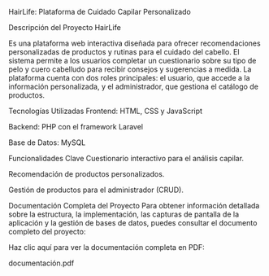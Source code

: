 HairLife: Plataforma de Cuidado Capilar Personalizado 


Descripción del Proyecto HairLife


Es una plataforma web interactiva diseñada para ofrecer recomendaciones personalizadas de productos y rutinas para el cuidado del cabello. El sistema permite a los usuarios completar un cuestionario sobre su tipo de pelo y cuero cabelludo para recibir consejos y sugerencias a medida. La plataforma cuenta con dos roles principales: el usuario, que accede a la información personalizada, y el administrador, que gestiona el catálogo de productos.

Tecnologías Utilizadas Frontend: HTML, CSS y JavaScript

Backend: PHP con el framework Laravel

Base de Datos: MySQL

Funcionalidades Clave Cuestionario interactivo para el análisis capilar.

Recomendación de productos personalizados.

Gestión de productos para el administrador (CRUD).

Documentación Completa del Proyecto Para obtener información detallada sobre la estructura, la implementación, las capturas de pantalla de la aplicación y la gestión de bases de datos, puedes consultar el documento completo del proyecto:

Haz clic aquí para ver la documentación completa en PDF:


documentación.pdf
